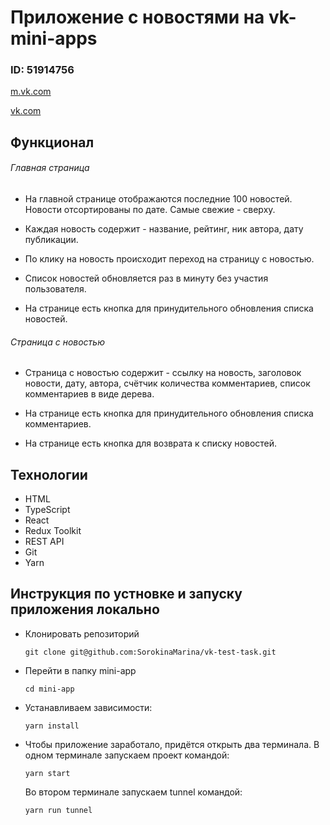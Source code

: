 # Приложение с новостями на vk-mini-apps 

### ID: 51914756
[m.vk.com](https://prod-app51914756-08f40c4213a5.pages-ac.vk-apps.com/index.html)

[vk.com](https://prod-app51914756-08f40c4213a5.pages-ac.vk-apps.com/index.html)


## Функционал
  ###### Главная страница
* На главной странице отображаются последние 100 новостей. Новости отсортированы по дате. Самые свежие - сверху.

* Каждая новость содержит - название, рейтинг, ник автора, дату публикации.
    
* По клику на новость происходит переход на страницу с новостью.

* Список новостей обновляется раз в минуту без участия пользователя.

* На странице есть кнопка для принудительного обновления списка новостей.

###### Страница с новостью
* Страница с новостью содержит - ссылку на новость, заголовок новости, дату, автора, счётчик количества комментариев, список комментариев в виде дерева.

* На странице есть кнопка для принудительного обновления списка комментариев.

* На странице есть кнопка для возврата к списку новостей.

## Технологии
* HTML
* TypeScript
* React
* Redux Toolkit
* REST API
* Git
* Yarn

## Инструкция по устновке и запуску приложения локально

* Клонировать репозиторий

  `git clone git@github.com:SorokinaMarina/vk-test-task.git`

* Перейти в папку mini-app

  `cd mini-app`

* Устанавливаем зависимости:

  `yarn install`

* Чтобы приложение заработало, придётся открыть два терминала. В одном терминале запускаем проект командой:

  `yarn start`

  Во втором терминале запускаем tunnel командой:

  `yarn run tunnel`

